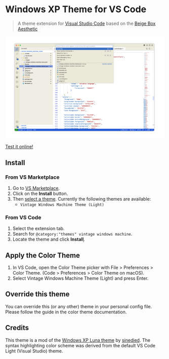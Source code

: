 # Windows XP Theme for VS Code

> A theme extension for [Visual Studio Code](https://code.visualstudio.com/?WT.mc_id=javascript-36167-yolasors) based on the [Beige Box Aesthetic](https://en.wikipedia.org/wiki/Beige_box)

<p align="center">
  <img alt="preview image" src="https://github.com/niap3/vintage_windows_machine_theme/blob/8f3fb97bbbf232b817a48f27efd2beda9560a65f/preview.png"/>
</p>

[Test it online!](https://vscode.dev/editor/theme/theedvinjoseph.vintage-windows-machine-theme)

## Install

### From VS Marketplace

1. Go to [VS Marketplace](https://marketplace.visualstudio.com/items?itemName=theedvinjoseph.vintage-windows-machine-theme).
2. Click on the **Install** button.
3. Then [select a theme](https://code.visualstudio.com/docs/getstarted/themes?WT.mc_id=javascript-36167-yolasors#_selecting-the-color-theme). Currently the following themes are available:
    - `Vintage Windows Machine Theme (Light)`

### From VS Code

1. Select the extension tab.
2. Search for `@category:"themes" vintage windows machine`.
3. Locate the theme and click **Install**.̦

## Apply the Color Theme

1. In VS Code, open the Color Theme picker with File > Preferences > Color Theme. (Code > Preferences > Color Theme on macOS).
2. Select Vintage Windows Machine Theme (Light) and press Enter.

## Override this theme

You can override this (or any other) theme in your personal config file. Please follow the guide in the color theme documentation.

## Credits

This theme is a mod of the [Windows XP Luna theme](https://github.com/sinedied/vscode-windows-xp-theme) by [sinedied](https://github.com/sinedied). The syntax highlighting color scheme was derived from the default VS Code Light (Visual Studio) theme.
